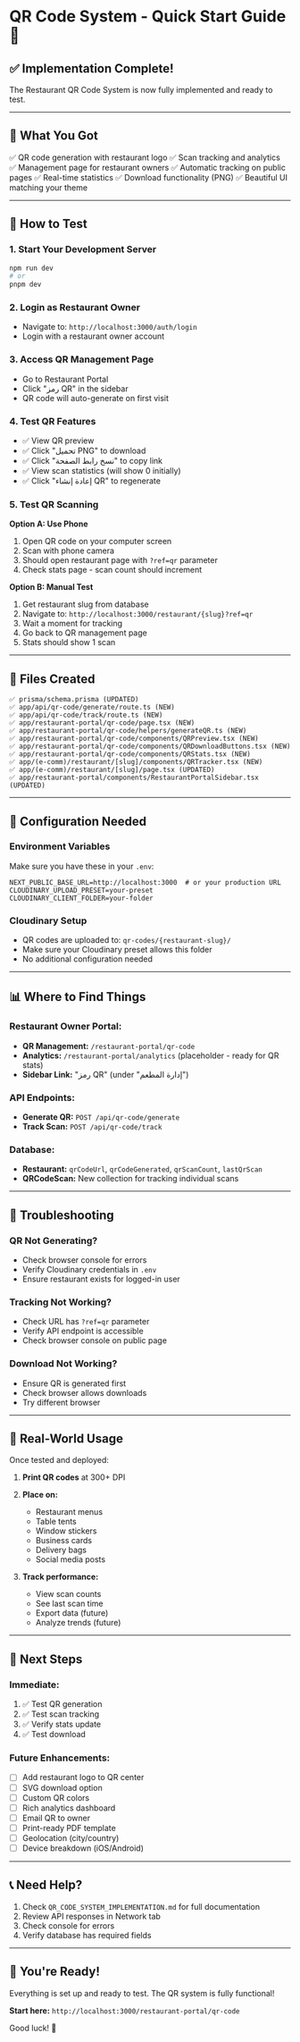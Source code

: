# QR Code System - Quick Start Guide 🚀

## ✅ Implementation Complete!

The Restaurant QR Code System is now fully implemented and ready to test.

---

## 🎯 What You Got

✅ QR code generation with restaurant logo
✅ Scan tracking and analytics  
✅ Management page for restaurant owners
✅ Automatic tracking on public pages
✅ Real-time statistics
✅ Download functionality (PNG)
✅ Beautiful UI matching your theme

---

## 🧪 How to Test

### 1. Start Your Development Server
```bash
npm run dev
# or
pnpm dev
```

### 2. Login as Restaurant Owner
- Navigate to: `http://localhost:3000/auth/login`
- Login with a restaurant owner account

### 3. Access QR Management Page
- Go to Restaurant Portal
- Click "رمز QR" in the sidebar
- QR code will auto-generate on first visit

### 4. Test QR Features
- ✅ View QR preview
- ✅ Click "تحميل PNG" to download
- ✅ Click "نسخ رابط الصفحة" to copy link
- ✅ View scan statistics (will show 0 initially)
- ✅ Click "إعادة إنشاء QR" to regenerate

### 5. Test QR Scanning
**Option A: Use Phone**
1. Open QR code on your computer screen
2. Scan with phone camera
3. Should open restaurant page with `?ref=qr` parameter
4. Check stats page - scan count should increment

**Option B: Manual Test**
1. Get restaurant slug from database
2. Navigate to: `http://localhost:3000/restaurant/{slug}?ref=qr`
3. Wait a moment for tracking
4. Go back to QR management page
5. Stats should show 1 scan

---

## 📂 Files Created

```
✅ prisma/schema.prisma (UPDATED)
✅ app/api/qr-code/generate/route.ts (NEW)
✅ app/api/qr-code/track/route.ts (NEW)
✅ app/restaurant-portal/qr-code/page.tsx (NEW)
✅ app/restaurant-portal/qr-code/helpers/generateQR.ts (NEW)
✅ app/restaurant-portal/qr-code/components/QRPreview.tsx (NEW)
✅ app/restaurant-portal/qr-code/components/QRDownloadButtons.tsx (NEW)
✅ app/restaurant-portal/qr-code/components/QRStats.tsx (NEW)
✅ app/(e-comm)/restaurant/[slug]/components/QRTracker.tsx (NEW)
✅ app/(e-comm)/restaurant/[slug]/page.tsx (UPDATED)
✅ app/restaurant-portal/components/RestaurantPortalSidebar.tsx (UPDATED)
```

---

## 🔧 Configuration Needed

### Environment Variables
Make sure you have these in your `.env`:
```env
NEXT_PUBLIC_BASE_URL=http://localhost:3000  # or your production URL
CLOUDINARY_UPLOAD_PRESET=your-preset
CLOUDINARY_CLIENT_FOLDER=your-folder
```

### Cloudinary Setup
- QR codes are uploaded to: `qr-codes/{restaurant-slug}/`
- Make sure your Cloudinary preset allows this folder
- No additional configuration needed

---

## 📊 Where to Find Things

### Restaurant Owner Portal:
- **QR Management:** `/restaurant-portal/qr-code`
- **Analytics:** `/restaurant-portal/analytics` (placeholder - ready for QR stats)
- **Sidebar Link:** "رمز QR" (under "إدارة المطعم")

### API Endpoints:
- **Generate QR:** `POST /api/qr-code/generate`
- **Track Scan:** `POST /api/qr-code/track`

### Database:
- **Restaurant:** `qrCodeUrl`, `qrCodeGenerated`, `qrScanCount`, `lastQrScan`
- **QRCodeScan:** New collection for tracking individual scans

---

## 🐛 Troubleshooting

### QR Not Generating?
- Check browser console for errors
- Verify Cloudinary credentials in `.env`
- Ensure restaurant exists for logged-in user

### Tracking Not Working?
- Check URL has `?ref=qr` parameter
- Verify API endpoint is accessible
- Check browser console on public page

### Download Not Working?
- Ensure QR is generated first
- Check browser allows downloads
- Try different browser

---

## 📱 Real-World Usage

Once tested and deployed:

1. **Print QR codes** at 300+ DPI
2. **Place on:**
   - Restaurant menus
   - Table tents
   - Window stickers
   - Business cards
   - Delivery bags
   - Social media posts

3. **Track performance:**
   - View scan counts
   - See last scan time
   - Export data (future)
   - Analyze trends (future)

---

## 🚀 Next Steps

### Immediate:
1. ✅ Test QR generation
2. ✅ Test scan tracking
3. ✅ Verify stats update
4. ✅ Test download

### Future Enhancements:
- [ ] Add restaurant logo to QR center
- [ ] SVG download option
- [ ] Custom QR colors
- [ ] Rich analytics dashboard
- [ ] Email QR to owner
- [ ] Print-ready PDF template
- [ ] Geolocation (city/country)
- [ ] Device breakdown (iOS/Android)

---

## 📞 Need Help?

1. Check `QR_CODE_SYSTEM_IMPLEMENTATION.md` for full documentation
2. Review API responses in Network tab
3. Check console for errors
4. Verify database has required fields

---

## 🎉 You're Ready!

Everything is set up and ready to test. The QR system is fully functional!

**Start here:** `http://localhost:3000/restaurant-portal/qr-code`

Good luck! 🚀

